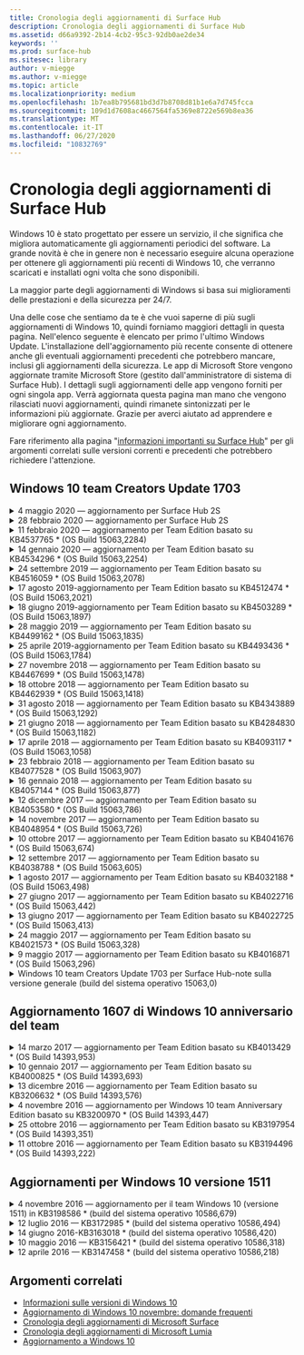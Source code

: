 ```yaml
---
title: Cronologia degli aggiornamenti di Surface Hub
description: Cronologia degli aggiornamenti di Surface Hub
ms.assetid: d66a9392-2b14-4cb2-95c3-92db0ae2de34
keywords: ''
ms.prod: surface-hub
ms.sitesec: library
author: v-miegge
ms.author: v-miegge
ms.topic: article
ms.localizationpriority: medium
ms.openlocfilehash: 1b7ea8b795681bd3d7b8708d81b1e6a7d745fcca
ms.sourcegitcommit: 109d1d7608ac4667564fa5369e8722e569b8ea36
ms.translationtype: MT
ms.contentlocale: it-IT
ms.lasthandoff: 06/27/2020
ms.locfileid: "10832769"
---
```

# Cronologia degli aggiornamenti di Surface Hub

Windows 10 è stato progettato per essere un servizio, il che significa che migliora automaticamente gli aggiornamenti periodici del software. La grande novità è che in genere non è necessario eseguire alcuna operazione per ottenere gli aggiornamenti più recenti di Windows 10, che verranno scaricati e installati ogni volta che sono disponibili.

La maggior parte degli aggiornamenti di Windows si basa sui miglioramenti delle prestazioni e della sicurezza per 24/7.

Una delle cose che sentiamo da te è che vuoi saperne di più sugli aggiornamenti di Windows 10, quindi forniamo maggiori dettagli in questa pagina. Nell'elenco seguente è elencato per primo l'ultimo Windows Update. L'installazione dell'aggiornamento più recente consente di ottenere anche gli eventuali aggiornamenti precedenti che potrebbero mancare, inclusi gli aggiornamenti della sicurezza. Le app di Microsoft Store vengono aggiornate tramite Microsoft Store (gestito dall'amministratore di sistema di Surface Hub). I dettagli sugli aggiornamenti delle app vengono forniti per ogni singola app.
Verrà aggiornata questa pagina man mano che vengono rilasciati nuovi aggiornamenti, quindi rimanete sintonizzati per le informazioni più aggiornate. Grazie per averci aiutato ad apprendere e migliorare ogni aggiornamento.

Fare riferimento alla pagina "[informazioni importanti su Surface Hub](https://support.microsoft.com/products/surface-devices/surface-hub)" per gli argomenti correlati sulle versioni correnti e precedenti che potrebbero richiedere l'attenzione.

## Windows 10 team Creators Update 1703

<details>
<summary>4 maggio 2020 — aggiornamento per Surface Hub 2S</summary>

Questo aggiornamento è specifico di Surface Hub 2S e fornisce gli aggiornamenti del driver e del firmware descritti di seguito:

* Driver audio per Surface USB-15.3.6.0
  * Migliora le prestazioni audio direzionali.
* Driver audio per la visualizzazione Intel (R)-10.27.0.5
  * Migliora gli scenari di condivisione dello schermo.
* Driver di grafica Intel (R)-26.20.100.7263
  * Migliora la stabilità del sistema.
* Driver di sistema Surface-1.7.139.0
  * Migliora la stabilità del sistema.
* Aggiornamento del firmware di Surface SMC-1.176.139.0
  * Migliora la stabilità del sistema.
</details>

<details>
<summary>28 febbraio 2020 — aggiornamento per Surface Hub 2S</summary>

Questo aggiornamento è specifico di Surface Hub 2S e fornisce gli aggiornamenti del driver e del firmware descritti di seguito:

* Driver di integrazione della superficie-13.46.139.0 
  * Migliora gli scenari di luminosità dello schermo.
* Driver di interfaccia di Intel (R) Management Engine-1914.12.0.1256
  * Migliora la stabilità del sistema.
* Aggiornamento del firmware di Surface SMC-1.161.139.0
  * Migliora le prestazioni della batteria della penna.
* Aggiornamento di Surface UEFI-694.2938.768.0
  * Migliora la stabilità del sistema.
</details>

<details>
<summary>11 febbraio 2020 — aggiornamento per Team Edition basato su KB4537765 * (OS Build 15063,2284)</summary>

Questo aggiornamento per Surface Hub include miglioramenti della qualità e correzioni per la sicurezza. Gli aggiornamenti principali per Surface Hub, non già descritti nella [cronologia degli aggiornamenti di Windows 10](https://support.microsoft.com/help/4018124/windows-10-update-history), includono:

* Risolve un problema in cui l'hub 2S non può essere sentito bene dagli altri partecipanti durante le chiamate Skype for business.
* Migliora l'affidabilità per alcuni scenari di utilizzo della lingua araba, ebraica e di altro linguaggio RTL in Surface Hub.

Fare riferimento alla guida per l' [amministratore di Surface Hub](https://docs.microsoft.com/surface-hub/) per abilitare/disabilitare le funzionalità e i servizi del dispositivo.
*[KB4537765](https://support.microsoft.com/help/4537765)
</details>

<details>
<summary>14 gennaio 2020 — aggiornamento per Team Edition basato su KB4534296 * (OS Build 15063,2254)</summary>

Questo aggiornamento per Surface Hub include miglioramenti della qualità e correzioni per la sicurezza. Gli aggiornamenti principali per Surface Hub, non già descritti nella [cronologia degli aggiornamenti di Windows 10](https://support.microsoft.com/help/4018124/windows-10-update-history), includono:

* Risolve un problema con la raccolta di log per Microsoft Surface Hub 2S.

Fare riferimento alla guida per l' [amministratore di Surface Hub](https://docs.microsoft.com/surface-hub/) per abilitare/disabilitare le funzionalità e i servizi del dispositivo.
*[KB4534296](https://support.microsoft.com/help/4534296)
</details>

<details>
<summary>24 settembre 2019 — aggiornamento per Team Edition basato su KB4516059 * (OS Build 15063,2078)</summary>

Questo aggiornamento per Surface Hub include miglioramenti della qualità e correzioni per la sicurezza. Gli aggiornamenti principali per Surface Hub, non già descritti nella [cronologia degli aggiornamenti di Windows 10](https://support.microsoft.com/help/4018124/windows-10-update-history), includono:

 * Aggiornare la pagina impostazioni di ripristino di Surface Hub 2S per riflettere accuratamente le opzioni di ripristino.
 * Aggiornare la schermata iniziale di Surface Hub 2S per migliorare la riconoscibilità del dispositivo.
 * È stato risolto un problema con la visualizzazione in modo non corretto dello sfondo della shell di Windows Team Edition.
 * È stato risolto un problema con la persistenza del layout del menu Start quando è stato configurato tramite MDM.
 * È stato risolto un problema in Microsoft Edge che si verifica quando si esplorano alcuni siti Web interni.
 * È stato risolto un problema in Skype for business che si verifica quando si presenta in modalità schermo intero.

Fare riferimento alla guida per l' [amministratore di Surface Hub](https://docs.microsoft.com/surface-hub/) per abilitare/disabilitare le funzionalità e i servizi del dispositivo.
*[KB4503289](https://support.microsoft.com/help/4503289)
</details>

<details>
<summary>17 agosto 2019-aggiornamento per Team Edition basato su KB4512474 * (OS Build 15063,2021)</summary>

Questo aggiornamento per Surface Hub include miglioramenti della qualità e correzioni per la sicurezza. Gli aggiornamenti principali per Surface Hub, non già descritti nella [cronologia degli aggiornamenti di Windows 10](https://support.microsoft.com/help/4018124/windows-10-update-history), includono:

 * Assicura che il video su Hub 2S sia impostato su "Duplica".
 * Migliora l'affidabilità per alcuni scenari di utilizzo della lingua araba in Surface Hub.

Fare riferimento alla guida per l' [amministratore di Surface Hub](https://docs.microsoft.com/surface-hub/) per abilitare/disabilitare le funzionalità e i servizi del dispositivo.
*[KB4503289](https://support.microsoft.com/help/4503289)
 </details>

<details>
<summary>18 giugno 2019-aggiornamento per Team Edition basato su KB4503289 * (OS Build 15063,1897)</summary>

Questo aggiornamento per Surface Hub include miglioramenti della qualità e correzioni per la sicurezza. Gli aggiornamenti principali per Surface Hub, non già descritti nella [cronologia degli aggiornamenti di Windows 10](https://support.microsoft.com/help/4018124/windows-10-update-history), includono:

* Risolve un problema che impedisce a un utente di accedere a un dispositivo Microsoft Surface Hub con un account di Azure Active Directory. Questo problema si verifica perché una sessione precedente non è terminata correttamente.
* Aggiunge il supporto per le connessioni TLS 1,2 ai provider di identità e Exchange negli scenari di configurazione dell'account del dispositivo.
* Correzioni per migliorare l'affidabilità dell'app di diagnostica hardware in hub 2S. 
* Correzione per migliorare la coerenza dell'esperienza di configurazione della prima esecuzione in hub 2S. 

Fare riferimento alla guida per l' [amministratore di Surface Hub](https://docs.microsoft.com/surface-hub/) per abilitare/disabilitare le funzionalità e i servizi del dispositivo.
*[KB4503289](https://support.microsoft.com/help/4503289)
</details>

<details>
<summary>28 maggio 2019 — aggiornamento per Team Edition basato su KB4499162 * (OS Build 15063,1835)</summary>

Questo aggiornamento per Surface Hub include miglioramenti della qualità e correzioni per la sicurezza. Gli aggiornamenti principali per Surface Hub, non già descritti nella [cronologia degli aggiornamenti di Windows 10](https://support.microsoft.com/help/4018124/windows-10-update-history), includono:

* Assicura che agli utenti di Surface Hub non venga chiesto di immettere le credenziali del proxy dopo che è stata abilitata la funzionalità "Usa credenziali account dispositivo".
* Risolve un problema in cui le connessioni Skype non riescono periodicamente perché l'audio/video non usa il proxy corretto.
* Aggiunge il supporto per TLS 1,2 in Skype for business.
* Risolve un errore di connessione SIP nel client Skype quando il server Skype ha disabilitato TLS 1,0 o TLS 1,1.

Fare riferimento alla guida per l' [amministratore di Surface Hub](https://docs.microsoft.com/surface-hub/) per abilitare/disabilitare le funzionalità e i servizi del dispositivo.
*[KB4499162](https://support.microsoft.com/help/4499162)
</details>

<details>
<summary>25 aprile 2019-aggiornamento per Team Edition basato su KB4493436 * (OS Build 15063,1784)</summary>

Questo aggiornamento per Surface Hub include miglioramenti della qualità e correzioni per la sicurezza. Gli aggiornamenti principali per Surface Hub, non già descritti nella [cronologia degli aggiornamenti di Windows 10](https://support.microsoft.com/help/4018124/windows-10-update-history), includono:

* Risolve i problemi di sincronizzazione video e audio con alcuni dispositivi USB connessi all'hub Surface.

Fare riferimento alla guida per l' [amministratore di Surface Hub](https://docs.microsoft.com/surface-hub/) per abilitare/disabilitare le funzionalità e i servizi del dispositivo.
*[KB4493436](https://support.microsoft.com/help/4493436)
</details>

<details>
<summary>27 novembre 2018 — aggiornamento per Team Edition basato su KB4467699 * (OS Build 15063,1478)</summary>

Questo aggiornamento per Surface Hub include miglioramenti della qualità e correzioni per la sicurezza. Gli aggiornamenti principali per Surface Hub, non già descritti nella [cronologia degli aggiornamenti di Windows 10](https://support.microsoft.com/help/4018124/windows-10-update-history), includono:

* Risolve un problema che impedisce ad alcuni utenti di accedere a "riunioni e file personali".

Fare riferimento alla guida per l' [amministratore di Surface Hub](https://docs.microsoft.com/surface-hub/) per abilitare/disabilitare le funzionalità e i servizi del dispositivo.
*[KBKB4467699](https://support.microsoft.com/help/KB4467699)
</details>

<details>
<summary>18 ottobre 2018 — aggiornamento per Team Edition basato su KB4462939 * (OS Build 15063,1418)</summary>

Questo aggiornamento per Surface Hub include miglioramenti della qualità e correzioni per la sicurezza. Gli aggiornamenti principali per Surface Hub, non già descritti nella [cronologia degli aggiornamenti di Windows 10](https://support.microsoft.com/help/4018124/windows-10-update-history), includono:

* Correzioni per Skype for business: 
  * Risolve il problema di connessione Skype for business durante la ripresa da Sleep
  * Risolve il problema della connessione di rete Skype for business, quando il dispositivo è connesso a Internet
  * Risolve l'arresto anomalo di Skype for business durante la ricerca di utenti dalla directory
* Risolve il problema in cui l'hub riporta erroneamente "nessuna connessione Internet" in ambienti proxy aziendali.
* È stata implementata una funzionalità che consente ai clienti di eseguire l'operazione in una nuova esperienza lavagna.

Fare riferimento alla guida per l' [amministratore di Surface Hub](https://docs.microsoft.com/surface-hub/) per abilitare/disabilitare le funzionalità e i servizi del dispositivo.
*[KB4462939](https://support.microsoft.com/help/4462939)
</details>

<details>
<summary>31 agosto 2018 — aggiornamento per Team Edition basato su KB4343889 * (OS Build 15063,1292)</summary>

Questo aggiornamento per Surface Hub include miglioramenti della qualità e correzioni per la sicurezza. Gli aggiornamenti principali per Surface Hub, non già descritti nella [cronologia degli aggiornamenti di Windows 10](https://support.microsoft.com/help/4018124/windows-10-update-history), includono:

* Aggiunge il supporto per Microsoft Teams
* Risolve il problema di gestione delle attività con la registrazione di Intune
* Consente agli amministratori di disabilitare la messaggistica istantanea e i servizi di posta elettronica per l'hub
* Ulteriori correzioni di bug e miglioramenti dell'affidabilità per l'app di Surface Hub Skype for business

Fare riferimento alla guida per l' [amministratore di Surface Hub](https://docs.microsoft.com/surface-hub/) per abilitare/disabilitare le funzionalità e i servizi del dispositivo.
*[KB4343889](https://support.microsoft.com/help/4343889)
</details>

<details>
<summary>21 giugno 2018 — aggiornamento per Team Edition basato su KB4284830 * (OS Build 15063,1182)</summary>

Questo aggiornamento per Surface Hub include miglioramenti della qualità e correzioni per la sicurezza. Gli aggiornamenti principali per Surface Hub, non già descritti nella [cronologia degli aggiornamenti di Windows 10](https://support.microsoft.com/help/4018124/windows-10-update-history), includono:

* Modifica della telemetria per il supporto dei requisiti di PILR in EMEA

Fare riferimento alla guida per l' [amministratore di Surface Hub](https://docs.microsoft.com/surface-hub/) per abilitare/disabilitare le funzionalità e i servizi del dispositivo.
*[KB4284830](https://support.microsoft.com/help/KB4284830)
</details>

<details>
<summary>17 aprile 2018 — aggiornamento per Team Edition basato su KB4093117 * (OS Build 15063,1058)</summary>

Questo aggiornamento per Surface Hub include miglioramenti della qualità e correzioni per la sicurezza. Gli aggiornamenti principali per Surface Hub, non già descritti nella [cronologia degli aggiornamenti di Windows 10](https://support.microsoft.com/help/4018124/windows-10-update-history), includono:

* Risolve un problema di proiezione cablata
* Abilita l'aggiornamento in blocco per determinati criteri MDM (Mobile Device Management)
* Risolve il problema con il telefono con chiamate internazionali
* Risolvere i problemi di risoluzione delle immagini quando 2 hub di Surface si uniscono alla stessa riunione
* Risolve l'errore di gestione dei certificati OMS (Operations Management Suite)
* Risolve un problema di sicurezza quando si pulisce alla fine di una sessione
* Indirizzi Miracast problema, quando Surface Hub viene specificato per i canali da 149 a 165
  * I canali da 149 a 165 continueranno a essere inutilizzabili in Europa, Giappone o Israele a causa di normative governative regionali

Fare riferimento alla guida per l' [amministratore di Surface Hub](https://docs.microsoft.com/surface-hub/) per abilitare/disabilitare le funzionalità e i servizi del dispositivo.
*[KB4093117](https://support.microsoft.com/help/4093117)
</details>

<details>
<summary>23 febbraio 2018 — aggiornamento per Team Edition basato su KB4077528 * (OS Build 15063,907)</summary>

Questo aggiornamento per Surface Hub include miglioramenti della qualità e correzioni per la sicurezza. Gli aggiornamenti principali per Surface Hub, non già descritti nella [cronologia degli aggiornamenti di Windows 10](https://support.microsoft.com/help/4018124/windows-10-update-history), includono:

* Risolto un problema per cui le impostazioni MDM non venivano applicate correttamente
* Processo di pulizia migliorato

Fare riferimento alla guida per l' [amministratore di Surface Hub](https://docs.microsoft.com/surface-hub/) per abilitare/disabilitare le funzionalità e i servizi del dispositivo.
*[KB4077528](https://support.microsoft.com/help/4077528)
</details>

<details>
<summary>16 gennaio 2018 — aggiornamento per Team Edition basato su KB4057144 * (OS Build 15063,877)</summary>

Questo aggiornamento per Surface Hub include miglioramenti della qualità e correzioni per la sicurezza. Gli aggiornamenti principali per Surface Hub, non già descritti nella [cronologia degli aggiornamenti di Windows 10](https://support.microsoft.com/help/4018124/windows-10-update-history), includono:

* Aggiunge la possibilità di gestire il layout di riquadro del menu Start tramite MDM
* Correzione di bug MDM sulla configurazione della rotazione delle password

Fare riferimento alla guida per l' [amministratore di Surface Hub](https://docs.microsoft.com/surface-hub/) per abilitare/disabilitare le funzionalità e i servizi del dispositivo.
*[KB4057144](https://support.microsoft.com/help/4057144)
</details>

<details>
<summary>12 dicembre 2017 — aggiornamento per Team Edition basato su KB4053580 * (OS Build 15063,786)</summary>

Questo aggiornamento per Surface Hub include miglioramenti della qualità e correzioni per la sicurezza. Gli aggiornamenti principali per Surface Hub, non già descritti nella [cronologia degli aggiornamenti di Windows 10](https://support.microsoft.com/help/4018124/windows-10-update-history), includono:

* Risolve i flash video della fotocamera (strappi o sfarfallio) durante le chiamate Skype for business
* Risolve il problema di ID SSD centro notifiche

Fare riferimento alla guida per l' [amministratore di Surface Hub](https://docs.microsoft.com/surface-hub/) per abilitare/disabilitare le funzionalità e i servizi del dispositivo.
*[KB4053580](https://support.microsoft.com/help/4053580)
</details>

<details>
<summary>14 novembre 2017 — aggiornamento per Team Edition basato su KB4048954 * (OS Build 15063,726)</summary>

Questo aggiornamento per Surface Hub include miglioramenti della qualità e correzioni per la sicurezza. Gli aggiornamenti principali per Surface Hub, non già descritti nella [cronologia degli aggiornamenti di Windows 10](https://support.microsoft.com/help/4018124/windows-10-update-history), includono:

* Aggiornamento delle funzionalità che consente ai clienti di abilitare l'autenticazione di rete cablata 802.1 x usando i criteri MDM.
* Un aggiornamento delle caratteristiche che consente agli utenti di selezionare dinamicamente un'applicazione di loro scelta quando si apre un file.
* Correzione che garantisce che la pulizia della sessione finale rimuova completamente tutte le connessioni tra l'account dell'utente e il dispositivo.
* Correzione delle prestazioni che migliora il tempo di pulizia e il tempo di connessione Miracast.
* Introduce un facile utilizzo dell'autenticazione durante le riunioni ad-Garrett.
* Correzione che consente ai componenti del servizio di usare lo stesso proxy configurato in tutto il dispositivo.
* Riduce e protegge in modo più completo la telemetria trasmessa dal dispositivo, riducendo l'utilizzo della larghezza di banda.
* Consente a una funzionalità che consente agli utenti di inviare un feedback a Microsoft dopo la conclusione di una riunione.

Fare riferimento alla guida per l' [amministratore di Surface Hub](https://docs.microsoft.com/surface-hub/) per abilitare/disabilitare le funzionalità e i servizi del dispositivo.
*[KB4048954](https://support.microsoft.com/help/4048954)
</details>

<details>
<summary>10 ottobre 2017 — aggiornamento per Team Edition basato su KB4041676 * (OS Build 15063,674)</summary>

Questo aggiornamento per Surface Hub include miglioramenti della qualità e correzioni per la sicurezza. Gli aggiornamenti principali per Surface Hub, non già descritti nella [cronologia degli aggiornamenti di Windows 10](https://support.microsoft.com/help/4018124/windows-10-update-history), includono:

* Skype for Business
  * Risolve il problema che richiede il riavvio di un dispositivo durante la ripresa dal sonno.
  * Risolve un problema per cui i contatti esterni non sono stati risolti tramite l'account Hub Skype online.
* PowerPoint
  * Risolve un problema in cui alcune presentazioni di PowerPoint non si proiettano in hub.
* Generale
  * Risolvere il problema per cui non è stato possibile disabilitare la porta USB dall'amministratore di sistema.

*[KB4041676](https://support.microsoft.com/help/4041676)
</details>

<details>
<summary>12 settembre 2017 — aggiornamento per Team Edition basato su KB4038788 * (OS Build 15063,605) </summary>

Questo aggiornamento per Surface Hub include miglioramenti della qualità e correzioni per la sicurezza. Gli aggiornamenti principali per Surface Hub, non già descritti nella [cronologia degli aggiornamenti di Windows 10](https://support.microsoft.com/help/4018124/windows-10-update-history), includono:

* Sicurezza
  * Risolve il problema con BitLocker quando il dispositivo viene riattivato dalla sospensione.
* Generale
  * Riduce la frequenza/quantità di telemetria per l'integrità del dispositivo e migliora le prestazioni del sistema.
  * Risolve un problema che impediva al dispositivo di raccogliere i registri di sistema.

*[KB4038788](https://support.microsoft.com/help/4038788)
</details>

<details>
<summary>1 agosto 2017 — aggiornamento per Team Edition basato su KB4032188 * (OS Build 15063,498)</summary>

* Skype for Business 
  * Risolve il problema di accesso di Skype for business, che richiede Riprova o riavvia il sistema.
  * Risolve il tempo di riunione di Skype for business che viene visualizzato in modo non corretto.
  * Correzioni per migliorare l'affidabilità degli hub di Surface per Skype for business.

*[KB4032188](https://support.microsoft.com/help/4032188)
</details>

<details>
<summary>27 giugno 2017 — aggiornamento per Team Edition basato su KB4022716 * (OS Build 15063,442)</summary>

Questo aggiornamento per Surface Hub include miglioramenti della qualità e correzioni per la sicurezza. Gli aggiornamenti principali per Surface Hub, non già descritti nella [cronologia degli aggiornamenti di Windows 10](https://support.microsoft.com/help/4018124/windows-10-update-history), includono:

* L'indirizzo del driver NVIDIA si arresta in modo anomalo e può richiedere il blocco di Surface Hub di 84, che richiede un riavvio manuale.
* Risolto un problema per cui alcune app non vengono avviate in un hub di Surface di 84.

*[KB4022716](https://support.microsoft.com/help/4022716)
</details>

<details>
<summary>13 giugno 2017 — aggiornamento per Team Edition basato su KB4022725 * (OS Build 15063,413)</summary>

Questo aggiornamento per Surface Hub include miglioramenti della qualità e correzioni per la sicurezza. Gli aggiornamenti principali per Surface Hub, non già descritti nella [cronologia degli aggiornamenti di Windows 10](https://support.microsoft.com/help/4018124/windows-10-update-history), includono:

* Generale
  * Problemi di eliminazione dell'input penna risolti con le penne
  * Risolto il problema causando il tempo esteso alla riunione "cleanup"

*[KB4022725](https://support.microsoft.com/help/4022725)
</details>

<details>
<summary>24 maggio 2017 — aggiornamento per Team Edition basato su KB4021573 * (OS Build 15063,328)</summary>

Questo aggiornamento per Surface Hub include miglioramenti della qualità e correzioni per la sicurezza. Gli aggiornamenti principali per Surface Hub, non già descritti nella [cronologia degli aggiornamenti di Windows 10](https://support.microsoft.com/help/4018124/windows-10-update-history), includono:

* Generale
  * Problema risolto con la conservazione delle impostazioni proxy durante il problema di aggiornamento

*[KB4021573](https://support.microsoft.com/help/4021573)
</details>

<details>
<summary>9 maggio 2017 — aggiornamento per Team Edition basato su KB4016871 * (OS Build 15063,296)</summary>

Questo aggiornamento per Surface Hub include miglioramenti della qualità e correzioni per la sicurezza. Gli aggiornamenti principali per Surface Hub, non già descritti nella [cronologia degli aggiornamenti di Windows 10](https://support.microsoft.com/help/4018124/windows-10-update-history), includono:

* Generale
  * Problema del ciclo di sospensione/riattivazione risolto
  * Risolti diversi problemi di ripristino e recupero
  * Problema della scheda cronologia aggiornamenti risolti
  * Problema di avvio del servizio Miracast risolto
* App
  * Errore di aggiornamento pacchetto dell'app risolto

*[KB4016871](https://support.microsoft.com/help/4016871)
</details>

<details>
<summary>Windows 10 team Creators Update 1703 per Surface Hub-note sulla versione generale (build del sistema operativo 15063,0)</summary>

Questo aggiornamento per Surface Hub include miglioramenti della qualità e correzioni per la sicurezza. Gli aggiornamenti principali per Surface Hub, non già descritti nella [cronologia degli aggiornamenti di Windows 10](https://support.microsoft.com/help/4018124/windows-10-update-history), includono:

* Evoluzione dell'esperienza dello schermo di grandi dimensioni 
  * È stato migliorato il carosello delle riunioni in benvenuto e inizio
  * Partecipare alle riunioni e terminare la sessione direttamente dal menu Start
  * Le app possono usare più dello schermo durante una sessione
  * Controlli Skype semplificati
  * Meccanismi migliorati per fornire feedback
* Accedere al contenuto personale *
  * Single Sign-on personale da Welcome o Start
  * Partecipare alle riunioni e terminare la sessione direttamente dal menu Start
  * Accedere ai file personali tramite OneDrive for business direttamente dall'inizio
  * Accesso a un partecipante prepopolato
  * Flussi di autenticazione semplificati con l'app "Authenticator" * *
* Distribuzione & gestibilità 
  * Esperienza di configurazione semplificata tramite il provisioning bulk
  * Servizio recupero dispositivi basato su cloud
  * Supporto del certificato client aziendale
  * Supporto delle credenziali proxy migliorate
  * Supporto della configurazione di Skype Quality of Service (QoS) aggiunto e/Improved
  * Aggiunta della possibilità di impostare il volume di dispositivo predefinito nelle impostazioni
  * Supporto MDM migliorato per [le impostazioni](https://docs.microsoft.com/surface-hub/remote-surface-hub-management) di Surface Hub
* Sicurezza migliorata 
  * Aggiunta della possibilità di limitare le unità USB solo a BitLocker
  * Aggiunta della possibilità di disabilitare le porte USB tramite MDM
  * Aggiunta la possibilità di disabilitare la funzionalità "Riprendi sessione" in timeout
  * Aggiunta del supporto 802.1 x cablato
* Audio e proiezione
  * Miglioramenti del Dolby audio "Human speaker"
  * Riduci "tocco penna" quando si usa la penna durante le chiamate Skype for business
  * Aggiunto il supporto per le connessioni di infrastruttura Miracast
* Correzioni di affidabilità e prestazioni
  * Risolti diversi problemi di ripristino e recupero
  * Problema di autenticazione di Exchange Hub risolto quando si utilizzano i certificati client
  * Migliorata la connessione di rete Wi-Fi e la stabilità delle credenziali
  * Risolto il problema dell'audio Miracast e della sincronizzazione durante la riproduzione di video
  * Impostazione inclusa per disabilitare il comportamento di connessione automatica

* La funzionalità Single Sign-in richiede l'uso di Office365 e OneDrive for business * * fare riferimento alla guida per gli amministratori per i requisiti di servizio

</details>

## Aggiornamento 1607 di Windows 10 anniversario del team

<details>
<summary>14 marzo 2017 — aggiornamento per Team Edition basato su KB4013429 * (OS Build 14393,953)</summary>

Questo aggiornamento per Surface Hub include miglioramenti della qualità e correzioni per la sicurezza. Gli aggiornamenti principali per Surface Hub, non già descritti nella [cronologia degli aggiornamenti di Windows 10](https://support.microsoft.com/help/4018124/windows-10-update-history), includono:

* Generale
  * Correzione della sicurezza per Esplora file per impedire l'esplorazione di percorsi di file con restrizioni
* Skype for Business
  * Correggere la latenza durante la condivisione dello schermo basata su desktop remoto

*[KB4013429](https://support.microsoft.com/help/4013429)
</details>

<details>
<summary>10 gennaio 2017 — aggiornamento per Team Edition basato su KB4000825 * (OS Build 14393,693)</summary>

Questo aggiornamento per Surface Hub include miglioramenti della qualità e correzioni per la sicurezza. Gli aggiornamenti principali per Surface Hub, non già descritti nella [cronologia degli aggiornamenti di Windows 10](https://support.microsoft.com/help/4018124/windows-10-update-history), includono:

* Abilitazione della selezione dei layout di tastiera di 106/109 per l'uso con le tastiere giapponesi fisiche

*[KB4000825](https://support.microsoft.com/help/4000825)
</details>

<details>
<summary>13 dicembre 2016 — aggiornamento per Team Edition basato su KB3206632 * (OS Build 14393,576)</summary>

Questo aggiornamento per Surface Hub include miglioramenti della qualità e correzioni per la sicurezza. Gli aggiornamenti principali per Surface Hub, non già descritti nella [cronologia degli aggiornamenti di Windows 10](https://support.microsoft.com/help/4018124/windows-10-update-history), includono:

* Risolve il problema della distorsione audio della connessione cablata

*[KB3206632](https://support.microsoft.com/help/3206632)
</details>

<details>
<summary>4 novembre 2016 — aggiornamento per Windows 10 team Anniversary Edition basato su KB3200970 * (OS Build 14393,447)</summary>

Questo aggiornamento per l'aggiornamento dell'anniversario del team di Windows 10 (versione 1607) per Surface Hub include miglioramenti della qualità e correzioni della sicurezza. Gli aggiornamenti principali per Surface Hub, non già descritti nella [cronologia degli aggiornamenti di Windows 10](https://support.microsoft.com/help/4018124/windows-10-update-history), includono:

* Correzioni di bug di Skype for business per migliorare l'affidabilità

*[KB3200970](https://support.microsoft.com/help/3200970)
</details>

<details>
<summary>25 ottobre 2016 — aggiornamento per Team Edition basato su KB3197954 * (OS Build 14393,351)</summary>

Questo aggiornamento per Surface Hub include miglioramenti della qualità e correzioni per la sicurezza. Gli aggiornamenti principali per Surface Hub, non già descritti nella [cronologia degli aggiornamenti di Windows 10](https://support.microsoft.com/help/4018124/windows-10-update-history), includono:

* Abilitazione della nuova funzionalità Sleep in OS e BIOS per ridurre il consumo di energia dell'hub Surface e migliorare l'affidabilità a lungo termine
* Generale
  * Risolve gli scenari in cui la tastiera su schermo a volte non viene visualizzata
  * Risolve il turno di applicazione lavagna che si verifica occasionalmente durante l'apertura di una riunione pianificata
  * Risolve il problema che impedisce agli amministratori di modificare la password di amministratore locale, dopo che il dispositivo è stato reimpostato
  * Problema di risoluzione del BIOS modifica con il rilevamento della barra di stato durante il ripristino del dispositivo
  * Aggiornamento UEFI per risolvere i problemi di spegnimento

*[KB3197954](https://support.microsoft.com/help/3197954)
</details>

<details>
<summary>11 ottobre 2016 — aggiornamento per Team Edition basato su KB3194496 * (OS Build 14393,222)</summary>

Questo aggiornamento porta l'aggiornamento dell'anniversario del team di Windows 10 a Surface Hub e include miglioramenti della qualità e correzioni della sicurezza. Il dispositivo sarà in esecuzione Windows 10 versione 1607 dopo l'installazione. Gli aggiornamenti principali per Surface Hub, non già descritti nella [cronologia degli aggiornamenti di Windows 10](https://support.microsoft.com/help/4018124/windows-10-update-history), includono:

* Skype for Business
  * Miglioramenti delle prestazioni quando si partecipa a riunioni, inclusi i problemi quando si partecipa a una riunione con gli account federati
  * Supporto per la condivisione dello schermo basato su video (VBSS) ora disponibile in Skype for business per Surface Hub
  * Disconnessione risolta dopo 5 minuti di un problema di tempo di inattività
  * Errore di condivisione dello schermo di Skype hub-to-Hub risolto
  * Miglioramenti apportati a Skype video, tra cui:
    * Perdita di video durante la riunione con più relatori video
    * Ritaglio video durante le chiamate
    * Il video della chiamata in uscita non viene visualizzato per altri partecipanti
  * Problema risolto con l'errore di accesso UPN
  * Problema risolto con il tastierino telefonico durante l'uso delle chiamate SIP (Session Initiation Protocol)
* Lavagna
  * L'utente può ora salvare e richiamare le sessioni di lavagna usando il servizio online di OneDrive (tramite funzionalità di condivisione)
  * Migliorata l'avvio della lavagna quando si rimuove la penna dal Dock
* App
  * App OneDrive preinstallata per l'accesso ai file personali e di lavoro
  * App Foto preinstallate, per visualizzare foto e video
  * App PowerBI preinstallata per visualizzare i dashboard
  * Le app di Office-Word, Excel, PowerPoint-sono tutte abilitate per l'input penna
  * Edge in Surface hub ora supporta i siti Web basati su Flash
* Generale
  * Selezione del dispositivo audio abilitato (per gli hub di superficie collegati con dispositivi audio esterni)
  * Supporto abilitato per HDCP in un connettore di output DisplayPort
  * L'interfaccia utente di sistema cambia in impostazioni per l'ottimizzazione dell'usabilità (fare riferimento alle guide per gli [utenti e gli amministratori](https://www.microsoft.com/surface/support/surface-hub) per ulteriori dettagli)
  * Correzioni di bug e ottimizzazioni delle prestazioni per velocizzare il flusso di accesso di Azure Active Directory
  * Tempi significativamente migliorati per reimpostare e ripristinare un hub Surface
  * L'interfaccia utente di Windows Defender è stata aggiunta all'interno delle impostazioni
  * Tocco di UX migliorato per iniziare
  * Supporto abilitato per una proiezione wireless superiore a 1080p tramite Miracast, su dispositivi supportati
  * Risolto "non c'è connessione Internet" e "gli appuntamenti potrebbero non essere aggiornati" Stati di notifica falsi dall'avvio
  * Maggiore affidabilità della tastiera su schermo
  * Supporto aggiuntivo per la creazione di pacchetti di provisioning di Surface Hub con Windows Imaging & Configuration designer (ICD) e una soluzione migliorata per il monitoraggio degli hub Surface in Operations Management Suite (OMS)

*[KB3194496](https://support.microsoft.com/help/3194496)
</details>

## Aggiornamenti per Windows 10 versione 1511

<details>
<summary>4 novembre 2016 — aggiornamento per il team Windows 10 (versione 1511) in KB3198586 * (build del sistema operativo 10586,679)</summary>

Questo aggiornamento per Windows 10 Team Edition (versione 1511) a Surface Hub include miglioramenti della qualità e correzioni di sicurezza delineati nella [cronologia degli aggiornamenti di Windows 10](https://support.microsoft.com/help/4018124/windows-10-update-history). Questo aggiornamento non contiene elementi specifici per il mozzo della superficie.

*[KB3198586](https://support.microsoft.com/help/3198586)
</details>

<details>
<summary>12 luglio 2016 — KB3172985 * (build del sistema operativo 10586,494)</summary>

Questo aggiornamento include miglioramenti della qualità e correzioni per la sicurezza. In questo aggiornamento non vengono introdotte nuove funzionalità del sistema operativo. Le modifiche chiave specifiche per l'hub Surface (quelle non già incluse nella [cronologia degli aggiornamenti di Windows 10](https://support.microsoft.com/help/4018124/windows-10-update-history)) includono:

* Risolto un problema che causava arresti anomali di sistema Windows
* Risolto un problema che causava un arresto anomalo del bordo
* Risolto un problema che causa un arresto anomalo del servizio
* Risolto un problema per cui alcuni dati dell'app non sono stati rimossi correttamente dopo una sessione
* Driver NFC aggiornato di Broadcom per migliorare le prestazioni NFC
* Aggiornamento del driver Wi-Fi Marvell per migliorare le prestazioni di Miracast
* Driver Nvidia aggiornato per correggere un bug di visualizzazione in cui 84 "i dispositivi di Surface Hub mostrano contenuto Dim o fuzzy
* Sono stati risolti numerosi problemi di Skype for business, tra cui: 
  * Problema che ha causato la disconnessione di Skype for business durante le riunioni
  * Problema in cui gli utenti non hanno potuto partecipare alle riunioni quando l'organizzatore della riunione era in una configurazione federata
  * Abilitazione della condivisione delle applicazioni Skype for business
  * Problema che ha causato un arresto anomalo dell'applicazione Skype
* Aggiunta di un prompt in "Impostazioni" per informare gli utenti che il sistema operativo può essere danneggiato se il ripristino del dispositivo viene interrotto prima del completamento

*[KB3172985](https://support.microsoft.com/help/3172985)
</details>

<details>
<summary>14 giugno 2016-KB3163018 * (build del sistema operativo 10586,420)</summary>

Questo aggiornamento per Surface Hub include miglioramenti della qualità e correzioni per la sicurezza. In questo aggiornamento non vengono introdotte nuove funzionalità del sistema operativo. Gli aggiornamenti principali per Surface Hub, non già descritti nella [cronologia degli aggiornamenti di Windows 10](https://support.microsoft.com/help/4018124/windows-10-update-history), includono:

* Rilascio vincolato. Vedere il 12 luglio 2016- [KB3172985](https://support.microsoft.com/en-us/help/3172985) (OS Build 10586,494) per i dettagli del pacchetto specifici del mozzo di Surface

*[KB3163018](https://support.microsoft.com/help/3163018)
</details>

<details>
<summary>10 maggio 2016 — KB3156421 * (build del sistema operativo 10586,318)</summary>

Questo aggiornamento per Surface Hub include miglioramenti della qualità e correzioni per la sicurezza. In questo aggiornamento non vengono introdotte nuove funzionalità del sistema operativo. Gli aggiornamenti principali per Surface Hub, non già descritti nella [cronologia degli aggiornamenti di Windows 10](https://support.microsoft.com/help/4018124/windows-10-update-history), includono:

* Risolto un problema che impediva l'installazione di alcune app Store (OneDrive)
* Risolto un problema che causava l'interruzione dell'input tocco nelle applicazioni

*[KB3156421](https://support.microsoft.com/help/3156421)
</details>

<details>
<summary>12 aprile 2016 — KB3147458 * (build del sistema operativo 10586,218)</summary>

Questo aggiornamento per Surface Hub include miglioramenti della qualità e correzioni per la sicurezza. In questo aggiornamento non vengono introdotte nuove funzionalità del sistema operativo. Gli aggiornamenti principali per Surface Hub, non già descritti nella [cronologia degli aggiornamenti di Windows 10](https://support.microsoft.com/help/4018124/windows-10-update-history), includono:

* Risolto un problema per cui il livello del volume non è stato reimpostato correttamente

*[KB3147458](https://support.microsoft.com/help/3147458)
</details>

## Argomenti correlati

* [Informazioni sulle versioni di Windows 10](https://go.microsoft.com/fwlink/p/?LinkId=724328)
* [Aggiornamento di Windows 10 novembre: domande frequenti](https://windows.microsoft.com/windows-10/windows-update-faq)
* [Cronologia degli aggiornamenti di Microsoft Surface](https://go.microsoft.com/fwlink/p/?LinkId=724327)
* [Cronologia degli aggiornamenti di Microsoft Lumia](https://go.microsoft.com/fwlink/p/?LinkId=785968)
* [Aggiornamento a Windows 10](https://go.microsoft.com/fwlink/p/?LinkId=616447)
